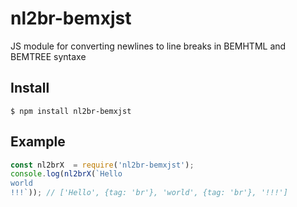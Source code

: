 # nl2br-bemxjst

JS module for converting newlines to line breaks in BEMHTML and BEMTREE syntaxe

## Install

```
$ npm install nl2br-bemxjst
```
## Example ##
```javascript
const nl2brX  = require('nl2br-bemxjst');
console.log(nl2brX(`Hello
world
!!!`)); // ['Hello', {tag: 'br'}, 'world', {tag: 'br'}, '!!!']

